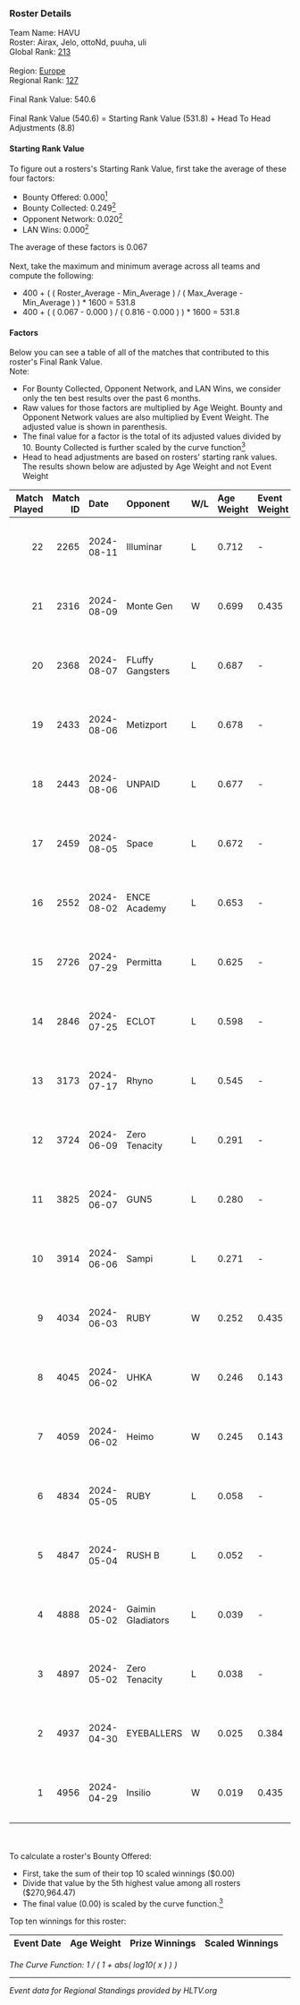 ### Roster Details<br />
Team Name: HAVU<br />
Roster: Airax, Jelo, ottoNd, puuha, uli<br />
Global Rank: [213](../../standings_global_2024_10_23.md)<br />
<br />
Region: [Europe]( ../../standings_europe_2024_10_23.md)<br />
Regional Rank: [127]( ../../standings_europe_2024_10_23.md)<br />
<br />
Final Rank Value:  540.6<br />
<br />
Final Rank Value (540.6) = Starting Rank Value (531.8) + Head To Head Adjustments (8.8)<br />

#### Starting Rank Value<br />
To figure out a rosters's Starting Rank Value, first take the average of these four factors:<br />
- Bounty Offered: 0.000[<sup>1</sup>](#table2)
- Bounty Collected: 0.249[<sup>2</sup>](#table1)
- Opponent Network: 0.020[<sup>2</sup>](#table1)
- LAN Wins: 0.000[<sup>2</sup>](#table1)

The average of these factors is 0.067<br />
<br />
Next, take the maximum and minimum average across all teams and compute the following:<br />
- 400 + ( ( Roster_Average - Min_Average ) / ( Max_Average - Min_Average ) ) * 1600 = 531.8
- 400 + ( ( 0.067 - 0.000 ) / ( 0.816 - 0.000 ) ) * 1600 = 531.8


#### Factors<br />
Below you can see a table of all of the matches that contributed to this roster's Final Rank Value.<br />
Note:<br />

- For Bounty Collected, Opponent Network, and LAN Wins, we consider only the ten best results over the past 6 months.
- Raw values for those factors are multiplied by Age Weight. Bounty and Opponent Network values are also multiplied by Event Weight. The adjusted value is shown in parenthesis.
- The final value for a factor is the total of its adjusted values divided by 10. Bounty Collected is further scaled by the curve function[<sup>3</sup>](#curveFunction)
- Head to head adjustments are based on rosters' starting rank values. The results shown below are adjusted by Age Weight and not Event Weight
<span id="table1"></span><br />


| Match Played | Match ID | Date       | Opponent          | W/L | Age Weight | Event Weight | Bounty Collected | Opponent Network | LAN Wins  | H2H Adj. | Roster                          |
| -: | -: | :- | :- | :- | :- | :- | :- | :- | :- | -: | :- |
|           22 |     2265 | 2024-08-11 | Illuminar         | L   | 0.712      | -            | -                | -                | -         |    -3.47 | Airax, Jelo, ottoNd, puuha, uli |
|           21 |     2316 | 2024-08-09 | Monte Gen         | W   | 0.699      | 0.435        | 0.015 (0.005)    | 0.500 (0.152)    | 0 (0.000) |    19.22 | Airax, Jelo, ottoNd, puuha, uli |
|           20 |     2368 | 2024-08-07 | FLuffy Gangsters  | L   | 0.687      | -            | -                | -                | -         |    -4.91 | Airax, Jelo, ottoNd, puuha, uli |
|           19 |     2433 | 2024-08-06 | Metizport         | L   | 0.678      | -            | -                | -                | -         |    -2.37 | Airax, Jelo, ottoNd, puuha, uli |
|           18 |     2443 | 2024-08-06 | UNPAID            | L   | 0.677      | -            | -                | -                | -         |    -0.24 | Airax, Jelo, ottoNd, puuha, uli |
|           17 |     2459 | 2024-08-05 | Space             | L   | 0.672      | -            | -                | -                | -         |    -4.22 | Airax, Jelo, ottoNd, puuha, uli |
|           16 |     2552 | 2024-08-02 | ENCE Academy      | L   | 0.653      | -            | -                | -                | -         |    -4.12 | Airax, Jelo, ottoNd, puuha, uli |
|           15 |     2726 | 2024-07-29 | Permitta          | L   | 0.625      | -            | -                | -                | -         |    -1.85 | Airax, Jelo, ottoNd, puuha, uli |
|           14 |     2846 | 2024-07-25 | ECLOT             | L   | 0.598      | -            | -                | -                | -         |    -0.48 | Airax, Jelo, ottoNd, puuha, uli |
|           13 |     3173 | 2024-07-17 | Rhyno             | L   | 0.545      | -            | -                | -                | -         |    -1.66 | Airax, Jelo, ottoNd, puuha, uli |
|           12 |     3724 | 2024-06-09 | Zero Tenacity     | L   | 0.291      | -            | -                | -                | -         |    -0.48 | Airax, Jelo, ottoNd, puuha, uli |
|           11 |     3825 | 2024-06-07 | GUN5              | L   | 0.280      | -            | -                | -                | -         |    -0.61 | Airax, Jelo, ottoNd, puuha, uli |
|           10 |     3914 | 2024-06-06 | Sampi             | L   | 0.271      | -            | -                | -                | -         |    -0.60 | Airax, Jelo, ottoNd, puuha, uli |
|            9 |     4034 | 2024-06-03 | RUBY              | W   | 0.252      | 0.435        | 0.042 (0.005)    | 0.323 (0.035)    | 0 (0.000) |     6.63 | Airax, Jelo, ottoNd, puuha, uli |
|            8 |     4045 | 2024-06-02 | UHKA              | W   | 0.246      | 0.143        | 0.000 (0.000)    | 0.009 (0.000)    | 0 (0.000) |     2.49 | Airax, Jelo, ottoNd, puuha, uli |
|            7 |     4059 | 2024-06-02 | Heimo             | W   | 0.245      | 0.143        | 0.003 (0.000)    | 0.163 (0.006)    | 0 (0.000) |     5.16 | Airax, Jelo, ottoNd, puuha, uli |
|            6 |     4834 | 2024-05-05 | RUBY              | L   | 0.058      | -            | -                | -                | -         |    -0.31 | Airax, Jelo, ottoNd, puuha, uli |
|            5 |     4847 | 2024-05-04 | RUSH B            | L   | 0.052      | -            | -                | -                | -         |    -0.28 | Airax, Jelo, ottoNd, puuha, uli |
|            4 |     4888 | 2024-05-02 | Gaimin Gladiators | L   | 0.039      | -            | -                | -                | -         |    -0.13 | Airax, Jelo, ottoNd, puuha, uli |
|            3 |     4897 | 2024-05-02 | Zero Tenacity     | L   | 0.038      | -            | -                | -                | -         |    -0.06 | Airax, Jelo, ottoNd, puuha, uli |
|            2 |     4937 | 2024-04-30 | EYEBALLERS        | W   | 0.025      | 0.384        | 0.001 (0.000)    | 0.093 (0.001)    | 0 (0.000) |     0.58 | Airax, Jelo, ottoNd, puuha, uli |
|            1 |     4956 | 2024-04-29 | Insilio           | W   | 0.019      | 0.435        | 0.040 (0.000)    | 0.696 (0.006)    | 0 (0.000) |     0.54 | Airax, Jelo, ottoNd, puuha, uli |

<br />
<span id="table2"></span><br />
To calculate a roster's Bounty Offered:<br />

- First, take the sum of their top 10 scaled winnings ($0.00)
- Divide that value by the 5th highest value among all rosters ($270,964.47)
- The final value (0.00) is scaled by the curve function.[<sup>3</sup>](#curveFunction)

Top ten winnings for this roster:<br />

| Event Date | Age Weight | Prize Winnings | Scaled Winnings |
| :- | -: | :- | :- |


<span id="curveFunction"></span>_The Curve Function: 1 / ( 1 + abs( log10( x ) ) )_<br />

---
_Event data for Regional Standings provided by HLTV.org_<br />
